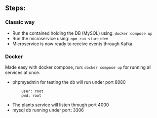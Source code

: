 ## Steps:

### Classic way
 - Run the contained holding the DB (MySQL) using: `docker compose up`
 - Run the microservice using: `npm run start:dev`
 - Microservice is now ready to receive events through Kafka.

### Docker
Made easy with docker compose, run: `docker compose up` for running all services at once.
- phpmyadmin for testing the db will run under port 8080
    ```
        user: root
        pwd: root
    ```
- The plants service will listen through port 4000
- mysql db running under port: 3306

